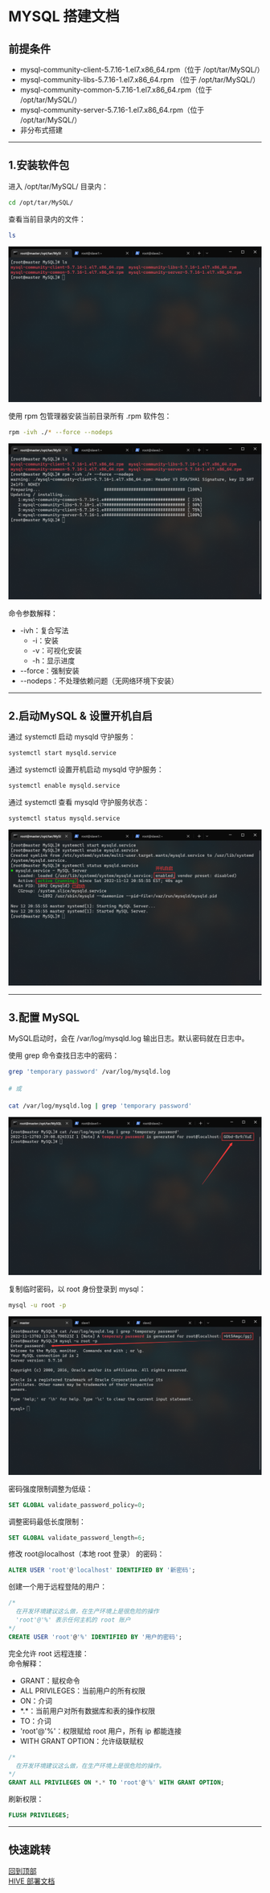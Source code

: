 # <span id="top">MYSQL 搭建文档</span>

## 前提条件
- mysql-community-client-5.7.16-1.el7.x86_64.rpm（位于 /opt/tar/MySQL/）
- mysql-community-libs-5.7.16-1.el7.x86_64.rpm  （位于 /opt/tar/MySQL/）
- mysql-community-common-5.7.16-1.el7.x86_64.rpm（位于 /opt/tar/MySQL/）
- mysql-community-server-5.7.16-1.el7.x86_64.rpm（位于 /opt/tar/MySQL/）
- 非分布式搭建

---

## 1.安装软件包

进入 /opt/tar/MySQL/ 目录内：
``` bash
cd /opt/tar/MySQL/
```

查看当前目录内的文件：
``` bash
ls
```
![软件包列表](./images/2_1.png)

使用 rpm 包管理器安装当前目录所有 .rpm 软件包：
``` bash
rpm -ivh ./* --force --nodeps
```
![安装结果](./images/2_2.png)

命令参数解释：  
* -ivh：复合写法   
  * -i：安装
  * -v：可视化安装
  * -h：显示进度
* --force：强制安装
* --nodeps：不处理依赖问题（无网络环境下安装）

---

## 2.启动MySQL & 设置开机自启

通过 systemctl 启动 mysqld 守护服务：
``` bash
systemctl start mysqld.service
```

通过 systemctl 设置开机启动 mysqld 守护服务：
``` bash
systemctl enable mysqld.service
```

通过 systemctl 查看 mysqld 守护服务状态：
``` bash
systemctl status mysqld.service
```
![操作结果](./images/3_1.png)

---

## 3.配置 MySQL

MySQL启动时，会在 /var/log/mysqld.log 输出日志。默认密码就在日志中。  

使用 grep 命令查找日志中的密码：
``` bash
grep 'temporary password' /var/log/mysqld.log

# 或

cat /var/log/mysqld.log | grep 'temporary password'
```
![操作结果](./images/4_1.png)

复制临时密码，以 root 身份登录到 mysql：
``` bash
mysql -u root -p
```
![操作结果](./images/4_2.png)

密码强度限制调整为低级：
``` sql
SET GLOBAL validate_password_policy=0;
```

调整密码最低长度限制：
``` sql
SET GLOBAL validate_password_length=6;
```

修改 root@localhost（本地 root 登录） 的密码：
``` sql
ALTER USER 'root'@'localhost' IDENTIFIED BY '新密码';
```

创建一个用于远程登陆的用户：
``` sql
/*
  在开发环境建议这么做，在生产环境上是很危险的操作
  'root'@'%' 表示任何主机的 root 账户
*/
CREATE USER 'root'@'%' IDENTIFIED BY '用户的密码';
```

完全允许 root 远程连接：  
命令解释：
  - GRANT：赋权命令
  - ALL PRIVILEGES：当前用户的所有权限
  - ON：介词
  - \*.\*：当前用户对所有数据库和表的操作权限
  - TO：介词
  - 'root'@'%'：权限赋给 root 用户，所有 ip 都能连接
  - WITH GRANT OPTION：允许级联赋权

``` sql
/*
  在开发环境建议这么做，在生产环境上是很危险的操作。
*/
GRANT ALL PRIVILEGES ON *.* TO 'root'@'%' WITH GRANT OPTION;
```

刷新权限：
``` sql
FLUSH PRIVILEGES;
```

---

## 快速跳转
[回到顶部](#top)  
[HIVE 部署文档](../hive/README.md)
